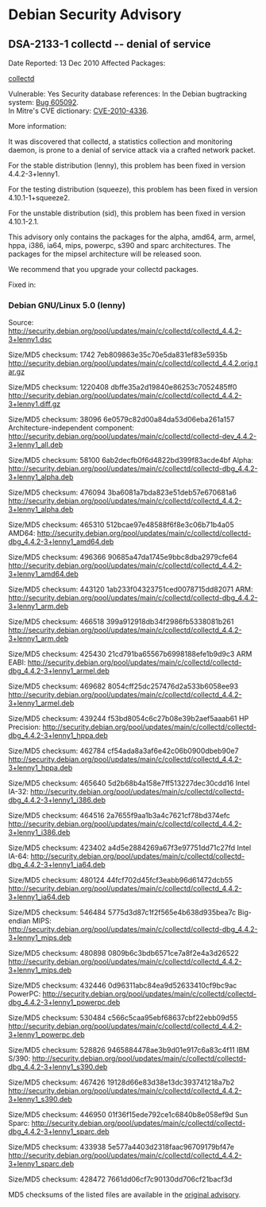 
Debian Security Advisory
========================


DSA-2133-1 collectd -- denial of service
----------------------------------------



Date Reported:
13 Dec 2010
Affected Packages:

[collectd](https://packages.debian.org/src:collectd)

Vulnerable:
Yes
Security database references:
In the Debian bugtracking system: [Bug 605092](https://bugs.debian.org/cgi-bin/bugreport.cgi?bug=605092).  
In Mitre's CVE dictionary: [CVE-2010-4336](https://security-tracker.debian.org/tracker/CVE-2010-4336).  

More information:

It was discovered that collectd, a statistics collection and monitoring
daemon, is prone to a denial of service attack via a crafted network
packet.


For the stable distribution (lenny), this problem has been fixed in
version 4.4.2-3+lenny1.


For the testing distribution (squeeze), this problem has been fixed in
version 4.10.1-1+squeeze2.


For the unstable distribution (sid), this problem has been fixed in
version 4.10.1-2.1.


This advisory only contains the packages for the alpha, amd64, arm,
armel, hppa, i386, ia64, mips, powerpc, s390 and sparc architectures.
The packages for the mipsel architecture will be released soon.


We recommend that you upgrade your collectd packages.



Fixed in:

### Debian GNU/Linux 5.0 (lenny)



Source:
 <http://security.debian.org/pool/updates/main/c/collectd/collectd_4.4.2-3+lenny1.dsc>  

 Size/MD5 checksum: 1742 7eb809863e35c70e5da831ef83e5935b
 <http://security.debian.org/pool/updates/main/c/collectd/collectd_4.4.2.orig.tar.gz>  

 Size/MD5 checksum: 1220408 dbffe35a2d19840e86253c7052485ff0
 <http://security.debian.org/pool/updates/main/c/collectd/collectd_4.4.2-3+lenny1.diff.gz>  

 Size/MD5 checksum: 38096 6e0579c82d00a84da53d06eba261a157
Architecture-independent component:
 <http://security.debian.org/pool/updates/main/c/collectd/collectd-dev_4.4.2-3+lenny1_all.deb>  

 Size/MD5 checksum: 58100 6ab2decfb0f6d4822bd399f83acde4bf
Alpha:
 <http://security.debian.org/pool/updates/main/c/collectd/collectd-dbg_4.4.2-3+lenny1_alpha.deb>  

 Size/MD5 checksum: 476094 3ba6081a7bda823e51deb57e670681a6
 <http://security.debian.org/pool/updates/main/c/collectd/collectd_4.4.2-3+lenny1_alpha.deb>  

 Size/MD5 checksum: 465310 512bcae97e48588f6f8e3c06b71b4a05
AMD64:
 <http://security.debian.org/pool/updates/main/c/collectd/collectd-dbg_4.4.2-3+lenny1_amd64.deb>  

 Size/MD5 checksum: 496366 90685a47da1745e9bbc8dba2979cfe64
 <http://security.debian.org/pool/updates/main/c/collectd/collectd_4.4.2-3+lenny1_amd64.deb>  

 Size/MD5 checksum: 443120 1ab233f04323751ced0078715dd82071
ARM:
 <http://security.debian.org/pool/updates/main/c/collectd/collectd-dbg_4.4.2-3+lenny1_arm.deb>  

 Size/MD5 checksum: 466518 399a912918db34f2986fb5338081b261
 <http://security.debian.org/pool/updates/main/c/collectd/collectd_4.4.2-3+lenny1_arm.deb>  

 Size/MD5 checksum: 425430 21cd791ba65567b6998188efe1b9d9c3
ARM EABI:
 <http://security.debian.org/pool/updates/main/c/collectd/collectd-dbg_4.4.2-3+lenny1_armel.deb>  

 Size/MD5 checksum: 469682 8054cff25dc257476d2a533b6058ee93
 <http://security.debian.org/pool/updates/main/c/collectd/collectd_4.4.2-3+lenny1_armel.deb>  

 Size/MD5 checksum: 439244 f53bd8054c6c27b08e39b2aef5aaab61
HP Precision:
 <http://security.debian.org/pool/updates/main/c/collectd/collectd-dbg_4.4.2-3+lenny1_hppa.deb>  

 Size/MD5 checksum: 462784 cf54ada8a3af6e42c06b0900dbeb90e7
 <http://security.debian.org/pool/updates/main/c/collectd/collectd_4.4.2-3+lenny1_hppa.deb>  

 Size/MD5 checksum: 465640 5d2b68b4a158e7ff513227dec30cdd16
Intel IA-32:
 <http://security.debian.org/pool/updates/main/c/collectd/collectd-dbg_4.4.2-3+lenny1_i386.deb>  

 Size/MD5 checksum: 464516 2a7655f9aa1b3a4c7621cf78bd374efc
 <http://security.debian.org/pool/updates/main/c/collectd/collectd_4.4.2-3+lenny1_i386.deb>  

 Size/MD5 checksum: 423402 a4d5e2884269a67f3e97751dd71c27fd
Intel IA-64:
 <http://security.debian.org/pool/updates/main/c/collectd/collectd-dbg_4.4.2-3+lenny1_ia64.deb>  

 Size/MD5 checksum: 480124 44fcf702d45fcf3eabb96d61472dcb55
 <http://security.debian.org/pool/updates/main/c/collectd/collectd_4.4.2-3+lenny1_ia64.deb>  

 Size/MD5 checksum: 546484 5775d3d87c1f2f565e4b638d935bea7c
Big-endian MIPS:
 <http://security.debian.org/pool/updates/main/c/collectd/collectd-dbg_4.4.2-3+lenny1_mips.deb>  

 Size/MD5 checksum: 480898 0809b6c3bdb6571ce7a8f2e4a3d26522
 <http://security.debian.org/pool/updates/main/c/collectd/collectd_4.4.2-3+lenny1_mips.deb>  

 Size/MD5 checksum: 432446 0d96311abc84ea9d52633410cf9bc9ac
PowerPC:
 <http://security.debian.org/pool/updates/main/c/collectd/collectd-dbg_4.4.2-3+lenny1_powerpc.deb>  

 Size/MD5 checksum: 530484 c566c5caa95ebf68637cbf22ebb09d55
 <http://security.debian.org/pool/updates/main/c/collectd/collectd_4.4.2-3+lenny1_powerpc.deb>  

 Size/MD5 checksum: 528826 9465884478ae3b9d01e917c6a83c4f11
IBM S/390:
 <http://security.debian.org/pool/updates/main/c/collectd/collectd-dbg_4.4.2-3+lenny1_s390.deb>  

 Size/MD5 checksum: 467426 19128d66e83d38e13dc393741218a7b2
 <http://security.debian.org/pool/updates/main/c/collectd/collectd_4.4.2-3+lenny1_s390.deb>  

 Size/MD5 checksum: 446950 01f36f15ede792ce1c6840b8e058ef9d
Sun Sparc:
 <http://security.debian.org/pool/updates/main/c/collectd/collectd-dbg_4.4.2-3+lenny1_sparc.deb>  

 Size/MD5 checksum: 433938 5e577a4403d2318faac96709179bf47e
 <http://security.debian.org/pool/updates/main/c/collectd/collectd_4.4.2-3+lenny1_sparc.deb>  

 Size/MD5 checksum: 428472 7661dd06cf7c90130dd706cf21bacf3d

MD5 checksums of the listed files are available in the [original advisory](https://lists.debian.org/debian-security-announce/2010/msg00184.html).





